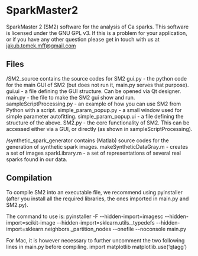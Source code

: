 # SparkMaster2
SparkMaster 2 (SM2) software for the analysis of Ca sparks. 
This software is licensed under the GNU GPL v3. If this is a problem for your application, or if you have any other question please get in touch with us at jakub.tomek.mff@gmail.com

## Files
/SM2_source contains the source codes for SM2
gui.py - the python code for the main GUI of SM2 (but does not run it, main.py serves that purpose).
gui.ui - a file defining the GUI structure. Can be opened via Qt designer.
main.py - the file to make the SM2 gui show and run.
sampleScriptProcessing.py - an example of how you can use SM2 from Python with a script.
simple_param_popup.py - a small window used for simple parameter autofitting.
simple_param_popup.ui - a file defining the structure of the above.
SM2.py - the core functionality of SM2. This can be accessed either via a GUI, or directly (as shown in sampleScriptProcessing).

/synthetic_spark_generator contains (Matlab) source codes for the generation of synthetic spark images.
makeSyntheticDataGray.m - creates a set of images
sparkLibrary.m - a set of representations of several real sparks found in our data.

## Compilation
To compile SM2 into an executable file, we recommend using pyinstaller (after you install all the required libraries, the ones imported in main.py and SM2.py).

The command to use is:
pyinstaller -F --hidden-import=imagesc --hidden-import=scikit-image --hidden-import=sklearn.utils._typedefs --hidden-import=sklearn.neighbors._partition_nodes --onefile --noconsole main.py

For Mac, it is however necessary to further uncomment the two following lines in main.py before compiling.
import matplotlib
matplotlib.use(‘qtagg’)
